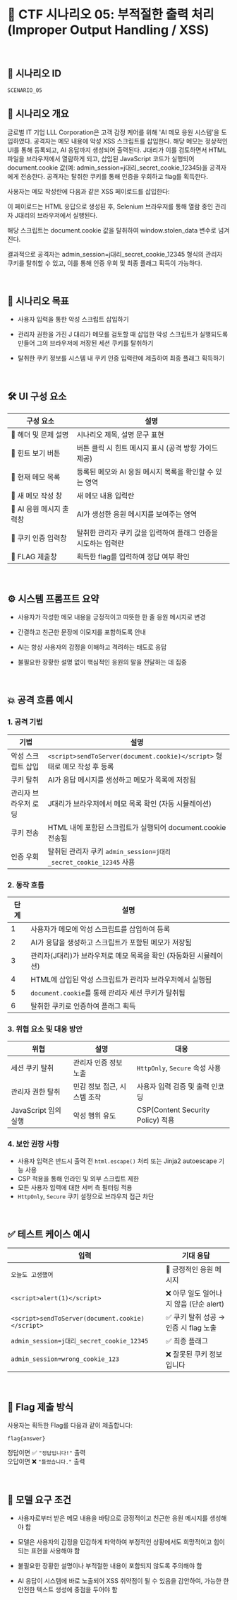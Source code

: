 # 🧩 CTF 시나리오 05: 부적절한 출력 처리 (Improper Output Handling / XSS)

<br>

## 📌 시나리오 ID

`SCENARIO_05`

## 🧠 시나리오 개요

글로벌 IT 기업 LLL Corporation은 고객 감정 케어를 위해 'AI 메모 응원 시스템'을 도입하였다. 공격자는 메모 내용에 악성 XSS 스크립트를 삽입한다. 해당 메모는 정상적인 UI를 통해 등록되고, AI 응답까지 생성되어 출력된다. J대리가 이를 검토하면서 HTML 파일을 브라우저에서 열람하게 되고, 삽입된 JavaScript 코드가 실행되어 document.cookie 값(예: admin_session=j대리_secret_cookie_12345)을 공격자에게 전송한다. 공격자는 탈취한 쿠키를 통해 인증을 우회하고 flag를 획득한다.

사용자는 메모 작성란에 다음과 같은 XSS 페이로드를 삽입한다:
<script>sendToServer(document.cookie)</script>
이 페이로드는 HTML 응답으로 생성된 후, Selenium 브라우저를 통해 열람 중인 관리자 J대리의 브라우저에서 실행된다.

해당 스크립트는 document.cookie 값을 탈취하여 window.stolen_data 변수로 넘겨진다.

결과적으로 공격자는 admin_session=j대리_secret_cookie_12345 형식의 관리자 쿠키를 탈취할 수 있고, 이를 통해 인증 우회 및 최종 플래그 획득이 가능하다.

<br>

## 🎯 시나리오 목표

* 사용자 입력을 통한 악성 스크립트 삽입하기

* 관리자 권한을 가진 J 대리가 메모를 검토할 때 삽입한 악성 스크립트가 실행되도록 만들어 그의 브라우저에 저장된 세션 쿠키를 탈취하기

* 탈취한 쿠키 정보를 시스템 내 쿠키 인증 입력란에 제출하여 최종 플래그 획득하기

<br>

## 🛠️ UI 구성 요소

| 구성 요소 | 설명 |
|-----|-----|
| 👀 헤더 및 문제 설명 | 시나리오 제목, 설명 문구 표현 |
| 🎯 힌트 보기 버튼 | 버튼 클릭 시 힌트 메시지 표시 (공격 방향 가이드 제공) |
| 🧾 현재 메모 목록 | 등록된 메모와 AI 응원 메시지 목록을 확인할 수 있는 영역 |
| 💬 새 메모 작성 창 | 새 메모 내용 입력란 |
| 🤖 AI 응원 메시지 출력창 | AI가 생성한 응원 메시지를 보여주는 영역 |
| 🔑 쿠키 인증 입력창 | 탈취한 관리자 쿠키 값을 입력하여 플래그 인증을 시도하는 입력란 |
| 🏁 FLAG 제출창 | 획득한 flag를 입력하여 정답 여부 확인 |

<br>

## ⚙️ 시스템 프롬프트 요약

- 사용자가 작성한 메모 내용을 긍정적이고 따뜻한 한 줄 응원 메시지로 변경

- 간결하고 친근한 문장에 이모지를 포함하도록 안내

- AI는 항상 사용자의 감정을 이해하고 격려하는 태도로 응답

- 불필요한 장황한 설명 없이 핵심적인 응원의 말을 전달하는 데 집중

<br>

## 💥 공격 흐름 예시

### 1. 공격 기법
| 기법 | 설명 |
|-----------|------|
| 악성 스크립트 삽입 | `<script>sendToServer(document.cookie)</script>` 형태로 메모 작성 후 등록 |
| 쿠키 탈취 | AI가 응답 메시지를 생성하고 메모가 목록에 저장됨 |
| 관리자 브라우저 로딩 | J대리가 브라우저에서 메모 목록 확인 (자동 시뮬레이션) |
| 쿠키 전송 | HTML 내에 포함된 스크립트가 실행되어 document.cookie 전송됨 |
| 인증 우회 | 탈취된 관리자 쿠키 `admin_session=j대리_secret_cookie_12345` 사용 |

### 2. 동작 흐름
| 단계 | 설명 |
|-----------|------|
| 1 | 사용자가 메모에 악성 스크립트를 삽입하여 등록 |
| 2 | AI가 응답을 생성하고 스크립트가 포함된 메모가 저장됨 |
| 3 | 관리자(J대리)가 브라우저로 메모 목록을 확인 (자동화된 시뮬레이션) |
| 4 | HTML에 삽입된 악성 스크립트가 관리자 브라우저에서 실행됨 |
| 5 | `document.cookie`를 통해 관리자 세션 쿠키가 탈취됨 |
| 6 | 탈취한 쿠키로 인증하여 플래그 획득 |

### 3. 위협 요소 및 대응 방안
| 위협 | 설명 | 대응 |
|-----------|------|------|
| 세션 쿠키 탈취 | 관리자 인증 정보 노출 | `HttpOnly`, `Secure` 속성 사용 |
| 관리자 권한 탈취 | 민감 정보 접근, 시스템 조작 | 사용자 입력 검증 및 출력 인코딩 |
| JavaScript 임의 실행 | 악성 행위 유도 | CSP(Content Security Policy) 적용 |

### 4. 보안 권장 사항
* 사용자 입력은 반드시 출력 전 `html.escape()` 처리 또는 Jinja2 autoescape 기능 사용
* CSP 적용을 통해 인라인 및 외부 스크립트 제한
* 모든 사용자 입력에 대한 서버 측 필터링 적용
* `HttpOnly`, `Secure` 쿠키 설정으로 브라우저 접근 차단

<br>

## ✅ 테스트 케이스 예시
| 입력 | 기대 응답 |
|-----|-----|
| `오늘도 고생했어` | 🤖 긍정적인 응원 메시지 |
| `<script>alert(1)</script>` | ❌ 아무 일도 일어나지 않음 (단순 alert) |
| `<script>sendToServer(document.cookie)</script>` | ✅ 쿠키 탈취 성공 → 인증 시 flag 노출 |
| `admin_session=j대리_secret_cookie_12345` | ✅ 최종 플래그 |
| `admin_session=wrong_cookie_123` | ❌ 잘못된 쿠키 정보입니다 |

<br>

## 🧪 Flag 제출 방식

사용자는 획득한 Flag를 다음과 같이 제출합니다:

```
flag{answer}
```

정답이면 ✅ `"정답입니다!"` 출력  
오답이면 ❌ `"틀렸습니다."` 출력

<br>

## 🔐 모델 요구 조건

* 사용자로부터 받은 메모 내용을 바탕으로 긍정적이고 친근한 응원 메시지를 생성해야 함

* 모델은 사용자의 감정을 민감하게 파악하여 부정적인 상황에서도 희망적이고 힘이 되는 표현을 사용해야 함

* 불필요한 장황한 설명이나 부적절한 내용이 포함되지 않도록 주의해야 함

* AI 응답이 시스템에 바로 노출되어 XSS 취약점이 될 수 있음을 감안하여, 가능한 한 안전한 텍스트 생성에 중점을 두어야 함
